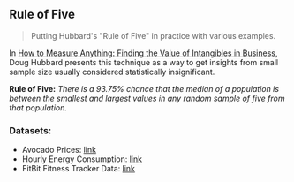 ## Rule of Five

> Putting Hubbard's "Rule of Five" in practice with various examples. 

In [How to Measure Anything: Finding the Value of Intangibles in Business](https://hubbardresearch.com/publications/how-to-measure-anything-book/), Doug Hubbard presents this technique as a way to get insights from small sample size usually considered statistically insignificant.

**Rule of Five:** _There is a 93.75% chance that the median of a population is between the smallest and largest values in any random sample of five from that population._

### Datasets:
* Avocado Prices: [link](https://www.kaggle.com/datasets/neuromusic/avocado-prices)
* Hourly Energy Consumption: [link](https://www.kaggle.com/datasets/robikscube/hourly-energy-consumption)
* FitBit Fitness Tracker Data: [link](https://www.kaggle.com/datasets/arashnic/fitbit)
